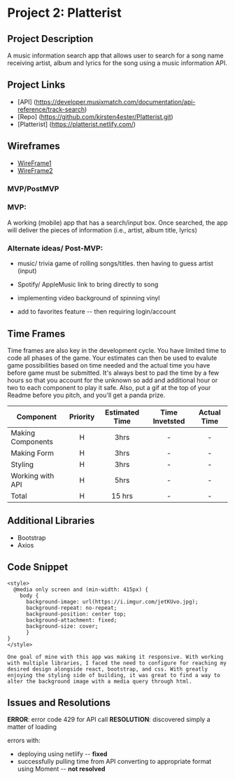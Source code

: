 # Project 2: Platterist

## Project Description

A music information search app that allows user to search for a song name receiving artist, album and lyrics for the song using a music information API. 

## Project Links

- [API] (https://developer.musixmatch.com/documentation/api-reference/track-search)
- [Repo] (https://github.com/kirsten4ester/Platterist.git)
- [Platterist] (https://platterist.netlify.com/)

## Wireframes

- [WireFrame1](https://i.imgur.com/9B9LvCJ.jpg)
- [WireFrame2](https://i.imgur.com/RvUZz9c.jpg)

### MVP/PostMVP 

### MVP:
A working (mobile) app that has a search/input box. Once searched, the app will deliver the pieces of information (i.e., artist, album title, lyrics)

### Alternate ideas/ Post-MVP:
- music/ trivia game of rolling songs/titles. then having to guess artist (input)

- Spotify/ AppleMusic link to bring directly to song 
- implementing video background of spinning vinyl
- add to favorites feature -- then requiring login/account

## Time Frames
Time frames are also key in the development cycle.  You have limited time to code all phases of the game.  Your estimates can then be used to evalute game possibilities based on time needed and the actual time you have before game must be submitted. It's always best to pad the time by a few hours so that you account for the unknown so add and additional hour or two to each component to play it safe. Also, put a gif at the top of your Readme before you pitch, and you'll get a panda prize.

| Component | Priority | Estimated Time | Time Invetsted | Actual Time |
| --- | :---: |  :---: | :---: | :---: |
| Making Components | H | 3hrs| - | - |
| Making Form | H | 3hrs| - | - |
| Styling | H | 3hrs| - | - |
| Working with API | H | 5hrs| - | - |
| Total | H | 15 hrs | - | - |

## Additional Libraries
 - Bootstrap
 - Axios 

## Code Snippet

    <style>
      @media only screen and (min-width: 415px) {
        body {
          background-image: url(https://i.imgur.com/jetKUvo.jpg);
          background-repeat: no-repeat;
          background-position: center top;
          background-attachment: fixed;
          background-size: cover;
          }
    }
    </style>

	One goal of mine with this app was making it responsive. With working with multiple libraries, I faced the need to configure for reaching my desired design alongside react, bootstrap, and css. With greatly enjoying the styling side of building, it was great to find a way to alter the background image with a media query through html. 


## Issues and Resolutions
 **ERROR**: error code 429 for API call 
 **RESOLUTION**: discovered simply a matter of loading

errors with: 
- deploying using netlify -- **fixed**
- successfully pulling time from API converting to appropriate format using Moment -- **not resolved**